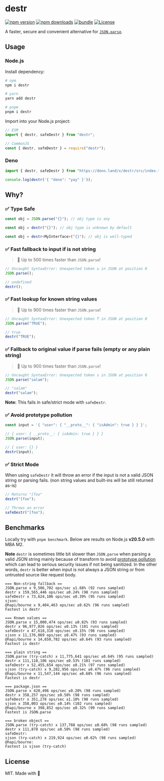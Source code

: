 # destr

[![npm version][npm-version-src]][npm-version-href]
[![npm downloads][npm-downloads-src]][npm-downloads-href]
[![bundle][bundle-src]][bundle-href]
[![License][license-src]][license-href]

A faster, secure and convenient alternative for [`JSON.parse`](https://developer.mozilla.org/en-US/docs/Web/JavaScript/Reference/Global_Objects/JSON/parse).

## Usage

### Node.js

Install dependency:

```bash
# npm
npm i destr

# yarn
yarn add destr

# pnpm
pnpm i destr
```

Import into your Node.js project:

```js
// ESM
import { destr, safeDestr } from "destr";

// CommonJS
const { destr, safeDestr } = require("destr");
```

### Deno

```js
import { destr, safeDestr } from "https://deno.land/x/destr/src/index.ts";

console.log(destr('{ "deno": "yay" }'));
```

## Why?

### ✅ Type Safe

```ts
const obj = JSON.parse("{}"); // obj type is any

const obj = destr("{}"); // obj type is unknown by default

const obj = destr<MyInterface>("{}"); // obj is well-typed
```

### ✅ Fast fallback to input if is not string

> 🚀 Up to 500 times faster than `JSON.parse`!

```js
// Uncaught SyntaxError: Unexpected token u in JSON at position 0
JSON.parse();

// undefined
destr();
```

### ✅ Fast lookup for known string values

> 🚀 Up to 900 times faster than `JSON.parse`!

```js
// Uncaught SyntaxError: Unexpected token T in JSON at position 0
JSON.parse("TRUE");

// true
destr("TRUE");
```

### ✅ Fallback to original value if parse fails (empty or any plain string)

> 🚀 Up to 900 times faster than `JSON.parse`!

```js
// Uncaught SyntaxError: Unexpected token s in JSON at position 0
JSON.parse("salam");

// "salam"
destr("salam");
```

**Note:** This fails in safe/strict mode with `safeDestr`.

### ✅ Avoid prototype pollution

```js
const input = '{ "user": { "__proto__": { "isAdmin": true } } }';

// { user: { __proto__: { isAdmin: true } } }
JSON.parse(input);

// { user: {} }
destr(input);
```

### ✅ Strict Mode

When using `safeDestr` it will throw an error if the input is not a valid JSON string or parsing fails. (non string values and built-ins will be still returned as-is)

```js
// Returns "[foo"
destr("[foo");

// Throws an error
safeDestr("[foo");
```

## Benchmarks

Locally try with `pnpm benchmark`. Below are results on Node.js **v20.5.0** with MBA M2.

**Note** `destr` is sometimes little bit slower than `JSON.parse` when parsing a valid JSON string mainly because of transform to avoid [prototype pollution](https://learn.snyk.io/lessons/prototype-pollution/javascript/) which can lead to serious security issues if not being sanitized. In the other words, `destr` is better when input is not always a JSON string or from untrusted source like request body.

```
=== Non-string fallback ==
JSON.parse x 9,506,702 ops/sec ±1.68% (92 runs sampled)
destr x 159,565,446 ops/sec ±0.24% (98 runs sampled)
safeDestr x 73,624,106 ops/sec ±0.39% (95 runs sampled)
sjson:
@hapi/bourne x 9,404,463 ops/sec ±0.62% (96 runs sampled)
Fastest is destr

=== Known values ==
JSON.parse x 15,000,474 ops/sec ±0.82% (93 runs sampled)
destr x 96,977,026 ops/sec ±0.13% (101 runs sampled)
safeDestr x 47,618,310 ops/sec ±0.15% (98 runs sampled)
sjson x 11,176,069 ops/sec ±0.47% (93 runs sampled)
@hapi/bourne x 14,650,782 ops/sec ±0.64% (93 runs sampled)
Fastest is destr

=== plain string ==
JSON.parse (try-catch) x 11,775,641 ops/sec ±0.64% (95 runs sampled)
destr x 111,118,106 ops/sec ±0.53% (101 runs sampled)
safeDestr x 52,455,654 ops/sec ±0.21% (97 runs sampled)
sjson (try-catch) x 9,282,956 ops/sec ±0.47% (96 runs sampled)
@hapi/bourne x 11,547,144 ops/sec ±0.68% (96 runs sampled)
Fastest is destr

=== package.json ==
JSON.parse x 420,496 ops/sec ±0.20% (98 runs sampled)
destr x 358,257 ops/sec ±0.58% (98 runs sampled)
safeDestr x 351,278 ops/sec ±1.10% (98 runs sampled)
sjson x 358,003 ops/sec ±0.14% (102 runs sampled)
@hapi/bourne x 398,852 ops/sec ±0.32% (99 runs sampled)
Fastest is JSON.parse

=== broken object ==
JSON.parse (try-catch) x 137,788 ops/sec ±0.68% (98 runs sampled)
destr x 111,878 ops/sec ±0.50% (98 runs sampled)
safeDestr:
sjson (try-catch) x 219,924 ops/sec ±0.62% (98 runs sampled)
@hapi/bourne:
Fastest is sjson (try-catch)
```

## License

MIT. Made with 💖

<!-- Badges -->

[npm-version-src]: https://img.shields.io/npm/v/destr?style=flat&colorA=18181B&colorB=F0DB4F
[npm-version-href]: https://npmjs.com/package/destr
[npm-downloads-src]: https://img.shields.io/npm/dm/destr?style=flat&colorA=18181B&colorB=F0DB4F
[npm-downloads-href]: https://npmjs.com/package/destr
[bundle-src]: https://img.shields.io/bundlephobia/minzip/destr?style=flat&colorA=18181B&colorB=F0DB4F
[bundle-href]: https://bundlephobia.com/result?p=destr
[license-src]: https://img.shields.io/github/license/unjs/destr.svg?style=flat&colorA=18181B&colorB=F0DB4F
[license-href]: https://github.com/unjs/destr/blob/main/LICENSE

